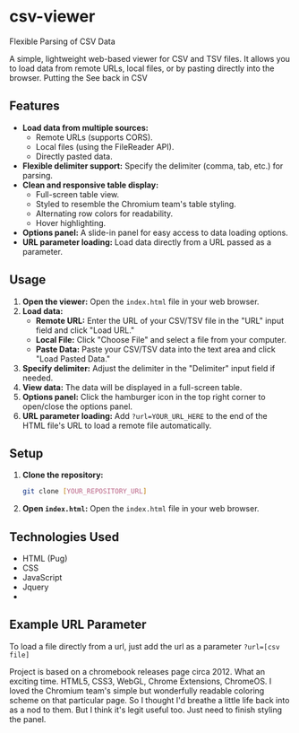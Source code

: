 # csv-viewer
Flexible Parsing of CSV Data

A simple, lightweight web-based viewer for CSV and TSV files. It allows you to load data from remote URLs, local files, or by pasting directly into the browser. Putting the See back in CSV

## Features

* **Load data from multiple sources:**
    * Remote URLs (supports CORS).
    * Local files (using the FileReader API).
    * Directly pasted data.
* **Flexible delimiter support:** Specify the delimiter (comma, tab, etc.) for parsing.
* **Clean and responsive table display:**
    * Full-screen table view.
    * Styled to resemble the Chromium team's table styling.
    * Alternating row colors for readability.
    * Hover highlighting.
* **Options panel:** A slide-in panel for easy access to data loading options.
* **URL parameter loading:** Load data directly from a URL passed as a parameter.


## Usage

1.  **Open the viewer:** Open the `index.html` file in your web browser.
2.  **Load data:**
    * **Remote URL:** Enter the URL of your CSV/TSV file in the "URL" input field and click "Load URL."
    * **Local File:** Click "Choose File" and select a file from your computer.
    * **Paste Data:** Paste your CSV/TSV data into the text area and click "Load Pasted Data."
3.  **Specify delimiter:** Adjust the delimiter in the "Delimiter" input field if needed.
4.  **View data:** The data will be displayed in a full-screen table.
5.  **Options panel:** Click the hamburger icon in the top right corner to open/close the options panel.
6.  **URL parameter loading:** Add `?url=YOUR_URL_HERE` to the end of the HTML file's URL to load a remote file automatically.

## Setup

1.  **Clone the repository:**
    ```bash
    git clone [YOUR_REPOSITORY_URL]
    ```
2.  **Open `index.html`:** Open the `index.html` file in your web browser.

## Technologies Used

* HTML (Pug)
* CSS
* JavaScript
* Jquery
* 
## Example URL Parameter

To load a file directly from a url, just add the url as a parameter ``?url=[csv file]``


Project is based on a chromebook releases page circa 2012. What an exciting time.  HTML5, CSS3, WebGL, Chrome Extensions, ChromeOS. I loved the Chromium team's simple but wonderfully readable coloring scheme on that particular page. So I thought I'd breathe a little life back into as a nod to them. But I think it's legit useful too. Just need to finish styling the panel. 


